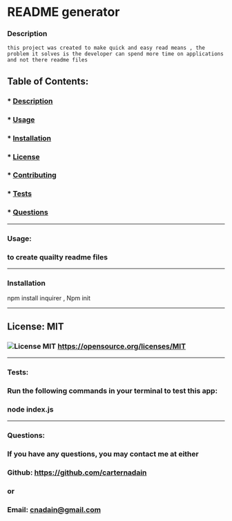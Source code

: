  # README generator
  
  ### Description
    this project was created to make quick and easy read means , the problem it solves is the developer can spend more time on applications and not there readme files

  ## Table of Contents:
  ###  * [Description](#description)
  ###  * [Usage](#usage)
  ###  * [Installation](#installation)
  ###  * [License](#license)
  ###  * [Contributing](#contributing)
  ###  * [Tests](#tests)
  ###  * [Questions](#questions)
 
  
  -------

  ### Usage:
  ### to create quailty readme files 
  -------
  ### Installation
  npm install inquirer , Npm init

  -------
  ## License: MIT 
  ### ![License MIT](https://img.shields.io/badge/License-MIT-yellow.svg) https://opensource.org/licenses/MIT
  
  -------
  ### Tests:
  ### Run the following commands in your terminal to test this app:
  ### node index.js 
  -------
  ### Questions:
  ### If you have any questions, you may contact me at either
  ### Github: https://github.com/carternadain
  ### or
  ### Email: cnadain@gmail.com
 
